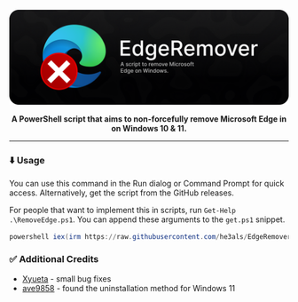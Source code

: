 <p align="center">
  <img src="banner.png" alt="EdgeRemover banner" width="800">
</p>

<p align="center"><b>A PowerShell script that aims to non-forcefully remove Microsoft Edge in on Windows 10 & 11.</b></p>

---

### ⬇️ Usage
You can use this command in the Run dialog or Command Prompt for quick access. Alternatively, get the script from the GitHub releases.

For people that want to implement this in scripts, run `Get-Help .\RemoveEdge.ps1`. You can append these arguments to the `get.ps1` snippet.

```powershell
powershell iex(irm https://raw.githubusercontent.com/he3als/EdgeRemover/main/get.ps1)
```

### ✅ Additional Credits
- [Xyueta](https://github.com/Xyueta) - small bug fixes
- [ave9858](https://gist.github.com/ave9858/c3451d9f452389ac7607c99d45edecc6) - found the uninstallation method for Windows 11
